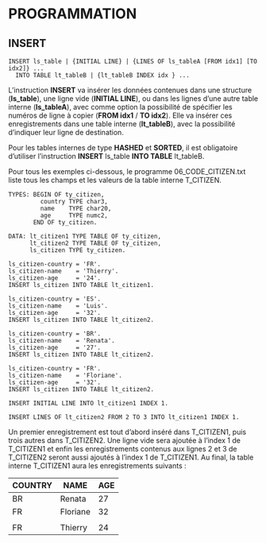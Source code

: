 # **PROGRAMMATION**

## **INSERT**

```ABAP
INSERT ls_table | {INITIAL LINE} | {LINES OF ls_tableA [FROM idx1] [TO idx2]} ...  
  INTO TABLE lt_tableB | {lt_tableB INDEX idx } ... 
```

L’instruction **INSERT** va insérer les données contenues dans une structure (**ls_table**), une ligne vide (**INITIAL LINE**), ou dans les lignes d’une autre table interne (**ls_tableA**), avec comme option la possibilité de spécifier les numéros de ligne à copier (**FROM idx1** / **TO idx2**). Elle va insérer ces enregistrements dans une table interne (**lt_tableB**), avec la possibilité d’indiquer leur ligne de destination.

Pour les tables internes de type **HASHED** et **SORTED**, il est obligatoire d’utiliser l’instruction **INSERT** ls_table **INTO TABLE** lt_tableB.

Pour tous les exemples ci-dessous, le programme 06_CODE_CITIZEN.txt liste tous les champs et les valeurs de la table interne T_CITIZEN.

```ABAP
TYPES: BEGIN OF ty_citizen, 
         country TYPE char3, 
         name    TYPE char20, 
         age     TYPE numc2, 
       END OF ty_citizen. 
 
DATA: lt_citizen1 TYPE TABLE OF ty_citizen, 
      lt_citizen2 TYPE TABLE OF ty_citizen, 
      ls_citizen TYPE ty_citizen. 
 
ls_citizen-country = 'FR'. 
ls_citizen-name    = 'Thierry'. 
ls_citizen-age     = '24'. 
INSERT ls_citizen INTO TABLE lt_citizen1. 

ls_citizen-country = 'ES'. 
ls_citizen-name    = 'Luis'. 
ls_citizen-age     = '32'. 
INSERT ls_citizen INTO TABLE lt_citizen2. 
 
ls_citizen-country = 'BR'. 
ls_citizen-name    = 'Renata'. 
ls_citizen-age     = '27'. 
INSERT ls_citizen INTO TABLE lt_citizen2. 
 
ls_citizen-country = 'FR'. 
ls_citizen-name    = 'Floriane'. 
ls_citizen-age     = '32'. 
INSERT ls_citizen INTO TABLE lt_citizen2. 
 
INSERT INITIAL LINE INTO lt_citizen1 INDEX 1. 
 
INSERT LINES OF lt_citizen2 FROM 2 TO 3 INTO lt_citizen1 INDEX 1.
```

Un premier enregistrement est tout d’abord inséré dans T_CITIZEN1, puis trois autres dans T_CITIZEN2. Une ligne vide sera ajoutée à l’index 1 de T_CITIZEN1 et enfin les enregistrements contenus aux lignes 2 et 3 de T_CITIZEN2 seront aussi ajoutés à l’index 1 de T_CITIZEN1. Au final, la table interne T_CITIZEN1 aura les enregistrements suivants :

| **COUNTRY** | **NAME** | **AGE** |
|-------------|----------|---------|
| BR          | Renata   | 27      |
| FR          | Floriane | 32      |
|             |          |         |
| FR          | Thierry  | 24      |